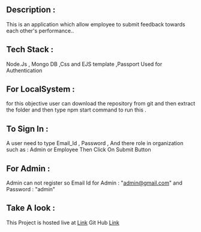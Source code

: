 ## Description :
This is an application which allow employee to submit feedback towards each other's performance..
## Tech Stack :
 Node.Js , Mongo DB ,Css  and EJS template ,Passport Used for Authentication

 ## For LocalSystem :
for this objective user can download the repository from git and then extract the folder and then type npm start command to run this .
## To Sign In :
A user need to type Email_Id , Password , And there role in organization such as : Admin or Employee
Then Click On Submit Button

## For Admin :
Admin can not register so Email Id for Admin : "admin@gmail.com" and Password : "admin" 
## Take A look :
This Project is hosted live at [Link](https://employeereview.herokuapp.com/)
Git Hub [Link](https://github.com/developeramit14jan/EmployeeReview)
